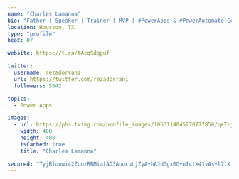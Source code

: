 ```yaml
---
name: "Charles Lamanna"
bio: "Father | Speaker | Trainer | MVP | #PowerApps & #PowerAutomate Community Super User | YouTuber Right-pointing triangle http://youtube.com/c/rezadorrani | Learn - Share - Clockwise rightwards and leftwards open circle arrows"
location: Houston, TX
type: "profile"
heat: 87

website: https://t.co/tAcqSdqguf

twitter:
  username: rezadorrani
  url: https://twitter.com/rezadorrani
  followers: 5542

topics:
  - Power Apps

images:
  - url: https://pbs.twimg.com/profile_images/1063114045270777856/qeT-jpWr_400x400.jpg
    width: 400
    height: 400
    isCached: true
    title: "Charles Lamanna"

secured: "TyjBluuwi42ZcozRBMiatAO3AuocuLjZyA+hAJUGgxRQ+nIctX41vAs+l7lXf80Cx/vP41hIWZDfvzL2AATL1EB4hB7o6jFXd5OBQMVEGBDLpO8CMiZXeQCG3Shjv+fIAtjUqwKnTkM2vgZgtqLVOSpThO4dcda71YAsxlnV8GrYJKWD54W2y7zwVxI1coUoK8tvTcK67n8L8pWCv5THGFCSMf2RxKuXtPl2Zyi4Gd40rBqtBRZEW+pTwILEnXT6k92p6/V7Y7pQWPfQbTwwI7/sTNtNDIt7KoARbd643I/dvHywNZkE3q6hjUJVz1LsDL1TSay03svWawmL7mzKICGATzE5veOVUntDoOMWb33Lpa4uCSa3nU/uf2n9Q2l/YNe+9r8xQC86cuNTbo9gszSLb57TNwy8qroCiuTyTJU=;sYGt3D6ohGFfh9mGVJ4iBg=="
---
```


